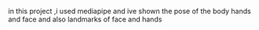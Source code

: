 in this project ,i used mediapipe and ive shown the pose of the body hands and face and also landmarks of face and hands
